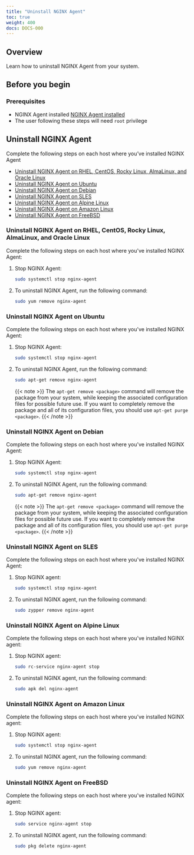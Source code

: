 ```yaml
---
title: "Uninstall NGINX Agent"
toc: true
weight: 400
docs: DOCS-000
---
```


## Overview

Learn how to uninstall NGINX Agent from your system.


## Before you begin

### Prerequisites

- NGINX Agent installed [NGINX Agent installed](../installation-oss)
- The user following these steps will need `root` privilege

## Uninstall NGINX Agent
Complete the following steps on each host where you’ve installed NGINX Agent


- [Uninstall NGINX Agent on RHEL, CentOS, Rocky Linux, AlmaLinux, and Oracle Linux](#uninstall-nginx-agent-on-rhel-centos-rocky-linux-almalinux-and-oracle-linux)
- [Uninstall NGINX Agent on Ubuntu](#uninstall-nginx-agent-on-ubuntu)
- [Uninstall NGINX Agent on Debian](#uninstall-nginx-agent-on-debian)
- [Uninstall NGINX Agent on SLES](#uninstall-nginx-agent-on-sles)
- [Uninstall NGINX Agent on Alpine Linux](#uninstall-nginx-agent-on-alpine-linux)
- [Uninstall NGINX Agent on Amazon Linux](#uninstall-nginx-agent-on-amazon-linux)
- [Uninstall NGINX Agent on FreeBSD](#uninstall-nginx-agent-on-freebsd)

### Uninstall NGINX Agent on RHEL, CentOS, Rocky Linux, AlmaLinux, and Oracle Linux

Complete the following steps on each host where you've installed NGINX Agent:

1. Stop NGINX Agent:

   ```bash
   sudo systemctl stop nginx-agent
   ```

1. To uninstall NGINX Agent, run the following command:

   ```bash
   sudo yum remove nginx-agent
   ```

### Uninstall NGINX Agent on Ubuntu

Complete the following steps on each host where you've installed NGINX Agent:

1. Stop NGINX Agent:

   ```bash
   sudo systemctl stop nginx-agent
   ```

1. To uninstall NGINX Agent, run the following command:

   ```bash
   sudo apt-get remove nginx-agent
   ```

   {{< note >}} The `apt-get remove <package>` command will remove the package from your system, while keeping the associated configuration files for possible future use. If you want to completely remove the package and all of its configuration files, you should use `apt-get purge <package>`. {{< /note >}}

### Uninstall NGINX Agent on Debian

Complete the following steps on each host where you've installed NGINX Agent:

1. Stop NGINX Agent:

   ```bash
   sudo systemctl stop nginx-agent
   ```

1. To uninstall NGINX Agent, run the following command:

   ```bash
   sudo apt-get remove nginx-agent
   ```

   {{< note >}} The `apt-get remove <package>` command will remove the package from your system, while keeping the associated configuration files for possible future use. If you want to completely remove the package and all of its configuration files, you should use `apt-get purge <package>`. {{< /note >}}

### Uninstall NGINX Agent on SLES

Complete the following steps on each host where you've installed NGINX Agent:

1. Stop NGINX agent:

   ```bash
   sudo systemctl stop nginx-agent
   ```

1. To uninstall NGINX agent, run the following command:

   ```bash
   sudo zypper remove nginx-agent
   ```

### Uninstall NGINX Agent on Alpine Linux

Complete the following steps on each host where you've installed NGINX agent:

1. Stop NGINX agent:

   ```bash
   sudo rc-service nginx-agent stop
   ```

1. To uninstall NGINX agent, run the following command:

   ```bash
   sudo apk del nginx-agent
   ```

### Uninstall NGINX Agent on Amazon Linux

Complete the following steps on each host where you've installed NGINX agent:

1. Stop NGINX agent:

   ```bash
   sudo systemctl stop nginx-agent
   ```

1. To uninstall NGINX agent, run the following command:

   ```bash
   sudo yum remove nginx-agent
   ```

### Uninstall NGINX Agent on FreeBSD

Complete the following steps on each host where you've installed NGINX agent:

1. Stop NGINX agent:

   ```bash
   sudo service nginx-agent stop
   ```

1. To uninstall NGINX agent, run the following command:

   ```bash
   sudo pkg delete nginx-agent
   ```

